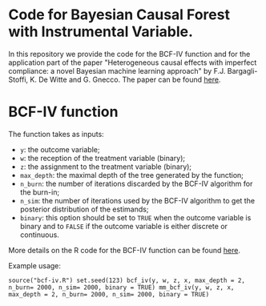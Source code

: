 # Code for Bayesian Causal Forest with Instrumental Variable.

In this repository we provide the code for the BCF-IV function and for the application part of the paper "Heterogeneous causal effects with imperfect compliance: a novel Bayesian machine learning approach" by F.J. Bargagli-Stoffi, K. De Witte and G. Gnecco.
The paper can be found [here](https://arxiv.org/pdf/1905.12707.pdf).

# BCF-IV function

The function takes as inputs:

* <tt>`y`</tt>: the outcome variable;
* <tt>`w`</tt>: the reception of the treatment variable (binary);
* <tt>`z`</tt>: the assignment to the treatment variable (binary);
* <tt>`max_depth`</tt>: the maximal depth of the tree generated by the function;
* <tt>`n_burn`</tt>: the number of iterations discarded by the BCF-IV algorithm for the burn-in;
* <tt>`n_sim`</tt>: the number of iterations used by the BCF-IV algorithm  to get the posterior distribution of the estimands;
* <tt>`binary`</tt>: this option should be set to <tt>`TRUE`</tt> when the outcome variable is binary and to <tt>`FALSE`</tt> if the outcome variable is either discrete or continuous.

More details on the R code for the BCF-IV function can be found [here](https://github.com/barstoff/BCF-IV/blob/master/Functions/BCF-IV_in_detail.pdf).

Example usage:

<tt>`
source("bcf-iv.R")
set.seed(123)
bcf_iv(y, w, z, x, max_depth = 2, n_burn= 2000, n_sim= 2000, binary = TRUE)
mm_bcf_iv(y, w, z, x, max_depth = 2, n_burn= 2000, n_sim= 2000, binary = TRUE)
 `</tt>
